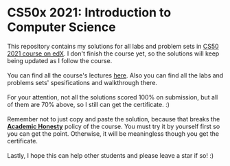 # CS50x 2021: Introduction to Computer Science
This repository contains my solutions for all labs and problem sets in <a href='https://www.edx.org/course/cs50s-introduction-to-computer-science'>CS50 2021 course on edX</a>. I don't finish the course yet, so the solutions will keep being updated as I follow the course.  <br><br>
You can find all the course's lectures <a href='https://cs50.harvard.edu/x/2021/'>here</a>. Also you can find all the labs and problems sets' spesifications and walkthrough there. <br><br>
For your attention, not all the solutions scored 100% on submission, but all of them are 70% above, so I still can get the certificate. :) <br><br>
Remember not to just copy and paste the solution, because that breaks the [**Academic Honesty**](https://docs.cs50.net/2016/fall/syllabus/cs50.html#academic-honesty) policy of the course. You must try it by yourself first so you can get the point. Otherwise, it will be meaningless though you get the certificate. <br><br>
Lastly, I hope this can help other students and please leave a star if so! :) <br><br>

